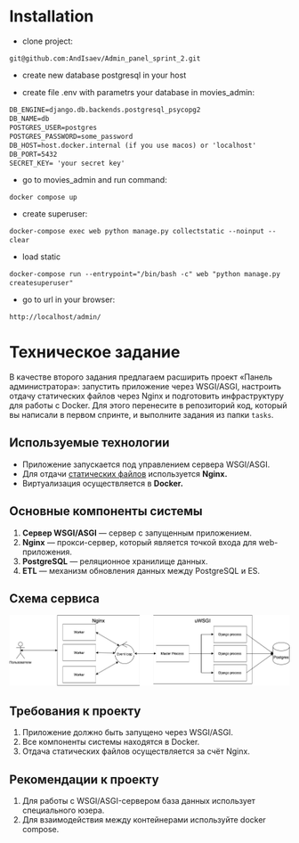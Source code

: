 # Installation

- clone project:
```
git@github.com:AndIsaev/Admin_panel_sprint_2.git
```
- create new database postgresql in your host

- create file .env with parametrs your database in movies_admin:

```
DB_ENGINE=django.db.backends.postgresql_psycopg2
DB_NAME=db
POSTGRES_USER=postgres
POSTGRES_PASSWORD=some_password
DB_HOST=host.docker.internal (if you use macos) or 'localhost'
DB_PORT=5432
SECRET_KEY= 'your secret key' 
```

- go to movies_admin and run command:
```
docker compose up 
```

- create superuser:
```
docker-compose exec web python manage.py collectstatic --noinput --clear
```

- load static
```
docker-compose run --entrypoint="/bin/bash -c" web "python manage.py createsuperuser"
```

- go to url in your browser:
```
http://localhost/admin/
```


# Техническое задание

В качестве второго задания предлагаем расширить проект «Панель администратора»: запустить приложение через WSGI/ASGI, настроить отдачу статических файлов через Nginx и подготовить инфраструктуру для работы с Docker. Для этого перенесите в репозиторий код, который вы написали в первом спринте, и выполните задания из папки `tasks`.

## Используемые технологии

- Приложение запускается под управлением сервера WSGI/ASGI.
- Для отдачи [статических файлов](https://nginx.org/ru/docs/beginners_guide.html#static) используется **Nginx.**
- Виртуализация осуществляется в **Docker.**

## Основные компоненты системы

1. **Cервер WSGI/ASGI** — сервер с запущенным приложением.
2. **Nginx** — прокси-сервер, который является точкой входа для web-приложения.
3. **PostgreSQL** — реляционное хранилище данных. 
4. **ETL** — механизм обновления данных между PostgreSQL и ES.

## Схема сервиса

![all](images/all.png)

## Требования к проекту

1. Приложение должно быть запущено через WSGI/ASGI.
2. Все компоненты системы находятся в Docker.
3. Отдача статических файлов осуществляется за счёт Nginx.

## Рекомендации к проекту

1. Для работы с WSGI/ASGI-сервером база данных использует специального юзера.
2. Для взаимодействия между контейнерами используйте docker compose.
